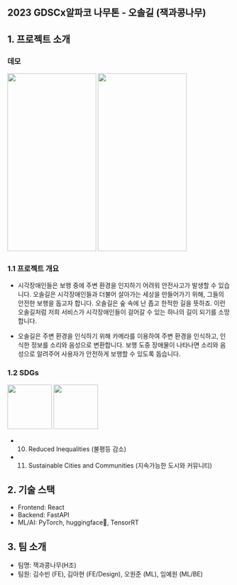 ## 2023 GDSCx알파코 나무톤 - 오솔길 (잭과콩나무)


## 1. 프로젝트 소개

### 데모
<img src="https://github.com/suekim3028/path-finder/assets/47552580/d9b1ee69-3874-48c3-8dc9-9468d1d4a52b" width="200" height="400"/>
<img src="https://github.com/suekim3028/path-finder/assets/47552580/aa04de55-057c-481f-9b76-e13a71f9b2dc" width="200" height="400"/>


### 1.1 프로젝트 개요
- 시각장애인들은 보행 중에 주변 환경을 인지하기 어려워 안전사고가 발생할 수 있습니다. 오솔길은 시각장애인들과 더불어 살아가는 세상을 만들어가기 위해, 그들의 안전한 보행을 돕고자 합니다. 오솔길은 숲 속에 난 좁고 한적한 길을 뜻하죠. 이런 오솔길처럼 저희 서비스가 시각장애인들이 걸어갈 수 있는 하나의 길이 되기를 소망합니다.

- 오솔길은 주변 환경을 인식하기 위해 카메라를 이용하여 주변 환경을 인식하고, 인식한 정보를 소리와 음성으로 변환합니다. 보행 도중 장애물이 나타나면 소리와 음성으로 알려주어 사용자가 안전하게 보행할 수 있도록 돕습니다.


### 1.2 SDGs

<img src="https://github.com/suekim3028/path-finder/assets/47552580/cd464056-db04-4822-970c-627a0cc15625" width="100" height="100"/>
<img src="https://github.com/suekim3028/path-finder/assets/47552580/808506a4-db34-41d0-9de3-c769617ce621" width="100" height="100"/>

      
- 10. Reduced Inequalities (불평등 감소)
- 11. Sustainable Cities and Communities (지속가능한 도시와 커뮤니티)

## 2. 기술 스택
- Frontend: React 
- Backend: FastAPI
- ML/AI: PyTorch, huggingface🤗, TensorRT

## 3. 팀 소개
- 팀명: 잭과콩나무(H조)
- 팀원: 김수빈 (FE), 김아현 (FE/Design), 오원준 (ML), 임예원 (ML/BE)


